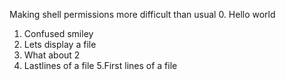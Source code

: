 Making shell permissions more difficult than usual
0. Hello world
1. Confused smiley
2. Lets display a file
3. What about 2
4. Lastlines of a file
5.First lines of a file
